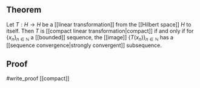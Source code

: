 ## Theorem
Let $T:H\to H$ be a [[linear transformation]] from the [[Hilbert space]] $H$ to itself. Then $T$ is [[compact linear transformation|compact]] if and only if for $\{x_n\}_{n\in\mathbb N}$ a [[bounded]] sequence, the [[image]] $\{T(x_n)\}_{n\in\mathbb N}$ has a [[sequence convergence|strongly convergent]] subsequence.
## Proof
#write_proof [[compact]] 